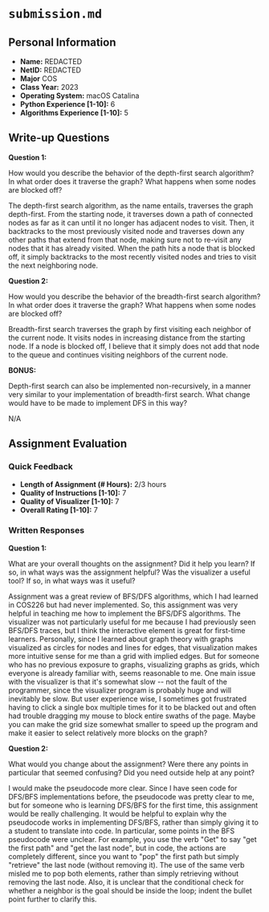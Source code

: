 # `submission.md`

## Personal Information

-   **Name:** REDACTED
-   **NetID:** REDACTED
-   **Major** COS
-   **Class Year:** 2023
-   **Operating System:** macOS Catalina
-   **Python Experience [1-10]:** 6
-   **Algorithms Experience [1-10]:** 5

## Write-up Questions

**Question 1:**

How would you describe the behavior of the depth-first search algorithm? In what order does it traverse the graph? What happens when some nodes are blocked off?

The depth-first search algorithm, as the name entails, traverses the graph depth-first. From the starting node, it traverses down a path of connected nodes as far as it can until it no longer has adjacent nodes to visit. Then, it backtracks to the most previously visited node and traverses down any other paths that extend from that node, making sure not to re-visit any nodes that it has already visited. When the path hits a node that is blocked off, it simply backtracks to the most recently visited nodes and tries to visit the next neighboring node.

**Question 2:**

How would you describe the behavior of the breadth-first search algorithm? In what order does it traverse the graph? What happens when some nodes are blocked off?

Breadth-first search traverses the graph by first visiting each neighbor of the current node. It visits nodes in increasing distance from the starting node. If a node is blocked off, I believe that it simply does not add that node to the queue and continues visiting neighbors of the current node.

**BONUS:**

Depth-first search can also be implemented non-recursively, in a manner very similar to your implementation of breadth-first search. What change would have to be made to implement DFS in this way?

N/A

## Assignment Evaluation

### Quick Feedback

-   **Length of Assignment (# Hours):** 2/3 hours
-   **Quality of Instructions [1-10]:** 7
-   **Quality of Visualizer [1-10]:** 7
-   **Overall Rating [1-10]:** 7

### Written Responses

**Question 1:**

What are your overall thoughts on the assignment? Did it help you learn? If so, in what ways was the assignment helpful? Was the visualizer a useful tool? If so, in what ways was it useful?

Assignment was a great review of BFS/DFS algorithms, which I had learned in COS226 but had never implemented. So, this assignment was very helpful in teaching me how to implement the BFS/DFS algorithms. The visualizer was not particularly useful for me because I had previously seen BFS/DFS traces, but I think the interactive element is great for first-time learners. Personally, since I learned about graph theory with graphs visualized as circles for nodes and lines for edges, that visualization makes more intuitive sense for me than a grid with implied edges. But for someone who has no previous exposure to graphs, visualizing graphs as grids, which everyone is already familiar with, seems reasonable to me. One main issue with the visualizer is that it's somewhat slow -- not the fault of the programmer, since the visualizer program is probably huge and will inevitably be slow. But user experience wise, I sometimes got frustrated having to click a single box multiple times for it to be blacked out and often had trouble dragging my mouse to block entire swaths of the page. Maybe you can make the grid size somewhat smaller to speed up the program and make it easier to select relatively more blocks on the graph?

**Question 2:**

What would you change about the assignment? Were there any points in particular that seemed confusing? Did you need outside help at any point?

I would make the pseudocode more clear. Since I have seen code for DFS/BFS implementations before, the pseudocode was pretty clear to me, but for someone who is learning DFS/BFS for the first time, this assignment would be really challenging. It would be helpful to explain why the pseudocode works in implementing DFS/BFS, rather than simply giving it to a student to translate into code. In particular, some points in the BFS pseudocode were unclear. For example, you use the verb "Get" to say "get the first path" and "get the last node", but in code, the actions are completely different, since you want to "pop" the first path but simply "retrieve" the last node (without removing it). The use of the same verb misled me to pop both elements, rather than simply retrieving without removing the last node. Also, it is unclear that the conditional check for whether a neighbor is the goal should be inside the loop; indent the bullet point further to clarify this.
